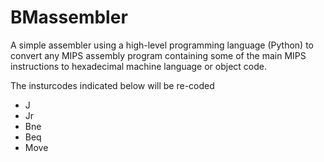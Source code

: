 # BMassembler

A simple assembler using a high-level programming language (Python) to convert any MIPS
assembly program containing some of the main MIPS instructions to hexadecimal machine
language or object code.

The insturcodes indicated below will be re-coded

  - J
  - Jr
  - Bne
  - Beq
  - Move

